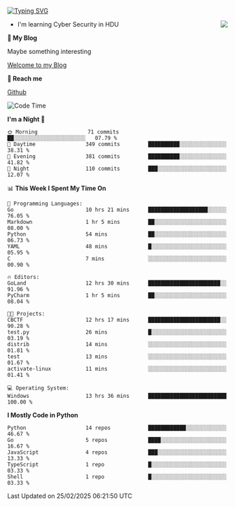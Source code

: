 [![Typing SVG](https://readme-typing-svg.herokuapp.com?font=Fira+Code&pause=1000&random=false&width=450&height=60&lines=Hello+%F0%9F%91%8B%F0%9F%8F%BB;I'm+JBNRZ)](https://git.io/typing-svg)

<a href="#">
  <img align="right" src="https://github-readme-stats.vercel.app/api?username=JBNRZ&show_icons=true&bg_color=15,f2f7fd,E0EAFC" />
</a>

- I'm learning Cyber Security in HDU

 **🌱 My Blog**

Maybe something interesting

[Welcome to my Blog](https://jbnrz.com.cn/)

 **💬 Reach me** 

[Github](https://github.com/JBNRZ)


<!--START_SECTION:waka-->
![Code Time](http://img.shields.io/badge/Code%20Time-998%20hrs%2038%20mins-blue)

**I'm a Night 🦉** 

```text
🌞 Morning                71 commits          ██░░░░░░░░░░░░░░░░░░░░░░░   07.79 % 
🌆 Daytime                349 commits         ██████████░░░░░░░░░░░░░░░   38.31 % 
🌃 Evening                381 commits         ██████████░░░░░░░░░░░░░░░   41.82 % 
🌙 Night                  110 commits         ███░░░░░░░░░░░░░░░░░░░░░░   12.07 % 
```


📊 **This Week I Spent My Time On** 

```text
💬 Programming Languages: 
Go                       10 hrs 21 mins      ███████████████████░░░░░░   76.05 % 
Markdown                 1 hr 5 mins         ██░░░░░░░░░░░░░░░░░░░░░░░   08.00 % 
Python                   54 mins             ██░░░░░░░░░░░░░░░░░░░░░░░   06.73 % 
YAML                     48 mins             █░░░░░░░░░░░░░░░░░░░░░░░░   05.95 % 
C                        7 mins              ░░░░░░░░░░░░░░░░░░░░░░░░░   00.90 % 

🔥 Editors: 
GoLand                   12 hrs 30 mins      ███████████████████████░░   91.96 % 
PyCharm                  1 hr 5 mins         ██░░░░░░░░░░░░░░░░░░░░░░░   08.04 % 

🐱‍💻 Projects: 
CBCTF                    12 hrs 17 mins      ███████████████████████░░   90.28 % 
test.py                  26 mins             █░░░░░░░░░░░░░░░░░░░░░░░░   03.19 % 
distrib                  14 mins             ░░░░░░░░░░░░░░░░░░░░░░░░░   01.81 % 
test                     13 mins             ░░░░░░░░░░░░░░░░░░░░░░░░░   01.67 % 
activate-linux           11 mins             ░░░░░░░░░░░░░░░░░░░░░░░░░   01.41 % 

💻 Operating System: 
Windows                  13 hrs 36 mins      █████████████████████████   100.00 % 
```

**I Mostly Code in Python** 

```text
Python                   14 repos            ████████████░░░░░░░░░░░░░   46.67 % 
Go                       5 repos             ████░░░░░░░░░░░░░░░░░░░░░   16.67 % 
JavaScript               4 repos             ███░░░░░░░░░░░░░░░░░░░░░░   13.33 % 
TypeScript               1 repo              █░░░░░░░░░░░░░░░░░░░░░░░░   03.33 % 
Shell                    1 repo              █░░░░░░░░░░░░░░░░░░░░░░░░   03.33 % 
```




 Last Updated on 25/02/2025 06:21:50 UTC
<!--END_SECTION:waka-->
